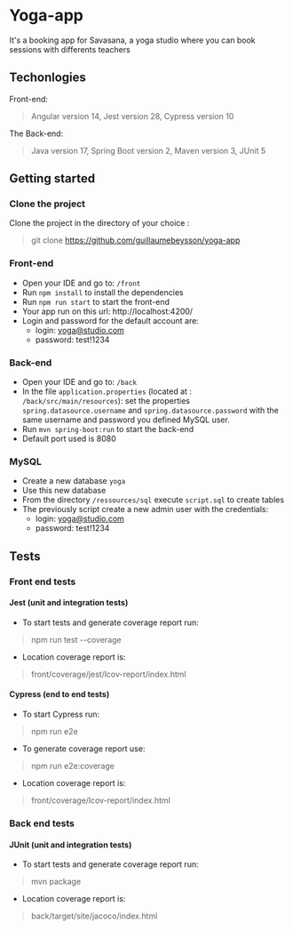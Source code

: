 # Yoga-app

It's a booking app for Savasana, a yoga studio where you can book sessions with differents teachers

## Techonlogies

Front-end:  
>Angular version 14, 
>Jest version 28, 
>Cypress version 10

The Back-end:  
>Java version 17, 
>Spring Boot version 2, 
>Maven version 3, 
>JUnit 5

## Getting started

### Clone the project
Clone the project in the directory of your choice :
>git clone https://github.com/guillaumebeysson/yoga-app

### Front-end
- Open your IDE and go to: `/front`
- Run `npm install` to install the dependencies
- Run `npm run start` to start the front-end
- Your app run on this url: http://localhost:4200/
- Login and password for the default account are:
    - login: yoga@studio.com  
    - password: test!1234

### Back-end
- Open your IDE and go to: `/back`
- In the file `application.properties` (located at : `/back/src/main/resources`):
  set the properties `spring.datasource.username` and `spring.datasource.password` with the same username and password you defined MySQL user.
- Run `mvn spring-boot:run` to start the back-end
- Default port used is 8080

### MySQL
- Create a new database `yoga`
- Use this new database
- From the directory `/ressources/sql` execute `script.sql` to create tables
- The previously script create a new admin user with the credentials:
    - login: yoga@studio.com  
    - password: test!1234

## Tests

### Front end tests

#### Jest (unit and integration tests)

- To start tests and generate coverage report run:
>npm run test --coverage

- Location coverage report is:
>front/coverage/jest/lcov-report/index.html

#### Cypress (end to end tests)

- To start Cypress run:
>npm run e2e

- To generate coverage report use:
>npm run e2e:coverage

- Location coverage report is:
>front/coverage/lcov-report/index.html

### Back end tests

#### JUnit (unit and integration tests)

- To start tests and generate coverage report run:
>mvn package

- Location coverage report is:
>back/target/site/jacoco/index.html